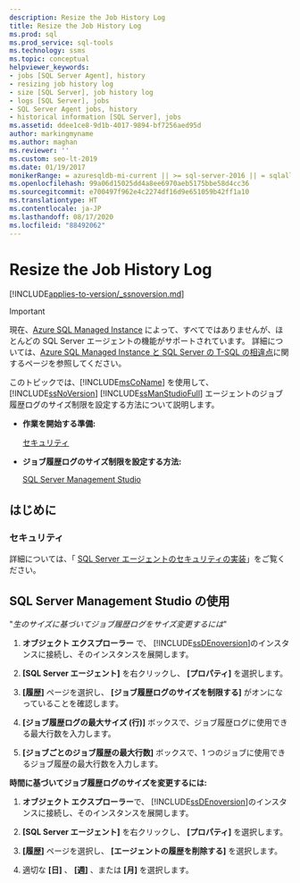 ```yaml
---
description: Resize the Job History Log
title: Resize the Job History Log
ms.prod: sql
ms.prod_service: sql-tools
ms.technology: ssms
ms.topic: conceptual
helpviewer_keywords:
- jobs [SQL Server Agent], history
- resizing job history log
- size [SQL Server], job history log
- logs [SQL Server], jobs
- SQL Server Agent jobs, history
- historical information [SQL Server], jobs
ms.assetid: ddee1ce8-9d1b-4017-9894-bf7256aed95d
author: markingmyname
ms.author: maghan
ms.reviewer: ''
ms.custom: seo-lt-2019
ms.date: 01/19/2017
monikerRange: = azuresqldb-mi-current || >= sql-server-2016 || = sqlallproducts-allversions
ms.openlocfilehash: 99a06d15025dd4a8ee6970aeb5175bbe58d4cc36
ms.sourcegitcommit: e700497f962e4c2274df16d9e651059b42ff1a10
ms.translationtype: HT
ms.contentlocale: ja-JP
ms.lasthandoff: 08/17/2020
ms.locfileid: "88492062"
---
```

# <a name="resize-the-job-history-log"></a>Resize the Job History Log

[!INCLUDE[applies-to-version/_ssnoversion.md](../../includes/applies-to-version/sqlserver.md)]

> [!IMPORTANT]  
> 現在、[Azure SQL Managed Instance](https://docs.microsoft.com/azure/sql-database/sql-database-managed-instance) によって、すべてではありませんが、ほとんどの SQL Server エージェントの機能がサポートされています。 詳細については、[Azure SQL Managed Instance と SQL Server の T-SQL の相違点](https://docs.microsoft.com/azure/sql-database/sql-database-managed-instance-transact-sql-information#sql-server-agent)に関するページを参照してください。

このトピックでは、[!INCLUDE[msCoName](../../includes/msconame_md.md)] を使用して、[!INCLUDE[ssNoVersion](../../includes/ssnoversion-md.md)] [!INCLUDE[ssManStudioFull](../../includes/ssmanstudiofull-md.md)] エージェントのジョブ履歴ログのサイズ制限を設定する方法について説明します。

- **作業を開始する準備:**  

    [セキュリティ](#Security)  

- **ジョブ履歴ログのサイズ制限を設定する方法:**  

    [SQL Server Management Studio](#SSMS)

## <a name="before-you-begin"></a><a name="BeforeYouBegin"></a>はじめに  

### <a name="security"></a><a name="Security"></a>セキュリティ

詳細については、「 [SQL Server エージェントのセキュリティの実装](../../ssms/agent/implement-sql-server-agent-security.md)」をご覧ください。  

## <a name="using-sql-server-management-studio"></a><a name="SSMS"></a>SQL Server Management Studio の使用

"*生のサイズに基づいてジョブ履歴ログをサイズ変更するには*"

1. **オブジェクト エクスプローラー** で、 [!INCLUDE[ssDEnoversion](../../includes/ssdenoversion_md.md)]のインスタンスに接続し、そのインスタンスを展開します。

2. **[SQL Server エージェント]** を右クリックし、 **[プロパティ]** を選択します。

3. **[履歴]** ページを選択し、 **[ジョブ履歴ログのサイズを制限する]** がオンになっていることを確認します。

4. **[ジョブ履歴ログの最大サイズ (行)]** ボックスで、ジョブ履歴ログに使用できる最大行数を入力します。

5. **[ジョブごとのジョブ履歴の最大行数]** ボックスで、1 つのジョブに使用できるジョブ履歴の最大行数を入力します。

**時間に基づいてジョブ履歴ログのサイズを変更するには:**

1. **オブジェクト エクスプローラー**で、 [!INCLUDE[ssDEnoversion](../../includes/ssdenoversion_md.md)]のインスタンスに接続し、そのインスタンスを展開します。  

2. **[SQL Server エージェント]** を右クリックし、 **[プロパティ]** を選択します。

3. **[履歴]** ページを選択し、 **[エージェントの履歴を削除する]** を選択します。

4. 適切な **[日]** 、 **[週]** 、または **[月]** を選択します。

